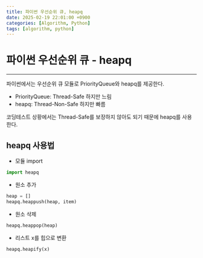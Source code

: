 ```yaml
---
title: 파이썬 우선순위 큐, heapq
date: 2025-02-19 22:01:00 +0900
categories: [Algorithm, Python]
tags: [algorithm, python]
---
```


# 파이썬 우선순위 큐 - heapq
---
파이썬에서는 우선순위 큐 모듈로 PriorityQueue와 heapq를 제공한다.
- PriorityQueue: Thread-Safe 하지만 느림
- heapq: Thread-Non-Safe 하지만 빠름

코딩테스트 상황에서는 Thread-Safe를 보장하지 않아도 되기 때문에 heapq를 사용한다.

## heapq 사용법
- 모듈 import
```python
import heapq
```

- 원소 추가
```python
heap = []
heapq.heappush(heap, item)
```

- 원소 삭제
```python
heapq.heappop(heap)
```

- 리스트 x를 힙으로 변환
```python
heapq.heapify(x)
```